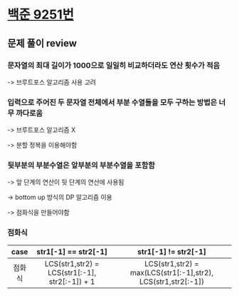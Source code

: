 # [백준 9251번](https://www.acmicpc.net/problem/9251)

## 문제 풀이 review

### 문자열의 최대 길이가 1000으로 일일히 비교하더라도 연산 횟수가 적음

-> 브루트포스 알고리즘 사용 고려

### 입력으로 주어진 두 문자열 전체에서 부분 수열들을 모두 구하는 방법은 너무 까다로움

-> 브루트포스 알고리즘 X

-> 분할 정복을 이용해야함

### 뒷부분의 부분수열은 앞부분의 부분수열을 포함함

-> 앞 단계의 연산이 뒷 단계의 연산에 사용됨

-> bottom up 방식의 DP 알고리즘 이용

-> 점화식을 만들어야함

### 점화식

|  case  |              str1[-1] == str2[-1]              |                     str1[-1] != str2[-1]                      |
| :----: | :--------------------------------------------: | :-----------------------------------------------------------: |
| 점화식 | LCS(str1,str2) = LCS(str1[:-1], str2[:-1]) + 1 | LCS(str1,str2) = max(LCS(str1[:-1],str2), LCS(str1,str2[:-1]) |
